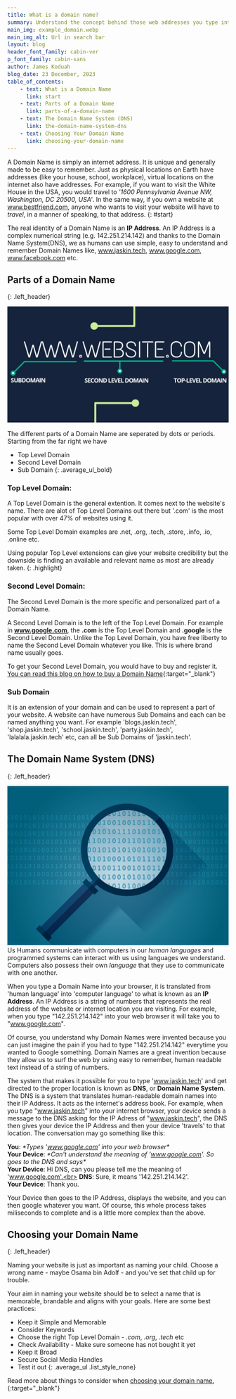 ```yaml
---
title: What is a domain name?
summary: Understand the concept behind those web addresses you type into your internet browser and see how you can apply this knowledge when deciding on your own domain name.
main_img: example_domain.webp
main_img_alt: Url in search bar
layout: blog
header_font_family: cabin-ver
p_font_family: cabin-sans
author: James Koduah
blog_date: 23 December, 2023
table_of_contents:
    - text: What is a Domain Name
      link: start
    - text: Parts of a Domain Name
      link: parts-of-a-domain-name
    - text: The Domain Name System (DNS)
      link: the-domain-name-system-dns
    - text: Choosing Your Domain Name
      link: choosing-your-domain-name
---
```


A Domain Name is simply an internet address. It is unique and generally made to be easy to remember. Just as physical locations on Earth have addresses (like your house, school, workplace), virtual locations on the internet also have addresses. For example, if you want to visit the White House in the USA, you would travel to *'1600 Pennsylvania Avenue NW, Washington, DC 20500, USA'*.
In the same way, if you own a website at www.bestfriend.com, anyone who wants to visit your website will have to *travel*, in a manner of speaking, to that address.
{: #start}

The real identity of a Domain Name is an **IP Address**. An IP Address is a complex numerical string (e.g. 142.251.214.142) and thanks to the Domain Name System(DNS), we as humans can use simple, easy to understand and remember Domain Names like, www.jaskin.tech, www.google.com, www.facebook.com etc. 

## Parts of a Domain Name
{: .left_header}

![Parts of a domain name](/images/parts-of-domain-name.jpg)

The different parts of a Domain Name are seperated by dots or periods. Starting from the far right we have

* Top Level Domain
* Second Level Domain
* Sub Domain 
{: .average_ul_bold}

### Top Level Domain:

A Top Level Domain is the general extention. It comes next to the website's name. There are alot of Top Level Domains out there but '.com' is the most popular with over 47% of websites using it.

Some Top Level Domain examples are .net, .org, .tech, .store, .info, .io, .online etc.

Using popular Top Level extensions can give your website credibility but the downside is finding an available and relevant name as most are already taken.
{: .highlight}



### Second Level Domain:
The Second Level Domain is the more specific and personalized part of a Domain Name.

A Second Level Domain is to the left of the Top Level Domain. For example in **www.google.com**, the **.com** is the Top Level Domain and **.google** is the Second Level Domain. Unlike the Top Level Domain, you have free liberty to name the Second Level Domain whatever you like. This is where brand name usually goes.

To get your Second Level Domain, you would have to buy and register it. [You can read this blog on how to buy a Domain Name](/blogs/buying-a-domain-name){:target="_blank"}

### Sub Domain
It is an extension of your domain and can be used to represent a part of your website. A website can have numerous Sub Domains and each can be named anything you want. For example 'blogs.jaskin.tech', 'shop.jaskin.tech', 'school.jaskin.tech', 'party.jaskin.tech', 'lalalala.jaskin.tech' etc, can all be Sub Domains of 'jaskin.tech'.


## The Domain Name System (DNS)
{: .left_header}

![Magnifing glass over binary code](/images/OILI620.jpg)
Us Humans communicate with computers in our *human languages* and programmed systems can interact with us using languages we understand. Computers also possess their own *language* that they use to communicate with one another.

When you type a Domain Name into your browser, it is translated from 'human language' into 'computer language' to what is known as an **IP Address**.
An IP Address is a string of numbers that represents the real address of the website or internet location you are visiting. For example, when you type "142.251.214.142" into your web browser it will take you to "www.google.com".

Of course, you understand why Domain Names were invented because you can just imagine the pain if you had to type "142.251.214.142" everytime you wanted to Google something. Domain Names are a great invention because they allow us to surf the web by using easy to remember, human readable text instead of a string of numbers.

The system that makes it possible for you to type 'www.jaskin.tech' and get directed to the proper location is known as **DNS**, or **Domain Name System**. The DNS is a system that translates human-readable domain names into their IP Address. It acts as the internet's address book. For example, when you type "www.jaskin.tech" into your internet browser, your device sends a message to the DNS asking for the IP Adress of "www.jaskin.tech", the DNS then gives your device the IP Address and then your device 'travels' to that location. The conversation may go something like this:

**You**: *\*Types 'www.google.com' into your web browser\**<br>
**Your Device**: *\*Can't understand the meaning of 'www.google.com'. So goes to the DNS and says\**<br>
**Your Device**: Hi DNS, can you please tell me the meaning of 'www.google.com'.<br>
**DNS**: Sure, it means '142.251.214.142'.<br>
**Your Device**: Thank you.<br>

Your Device then goes to the IP Address, displays the website, and you can then google whatever you want. Of course, this whole process takes miliseconds to complete and is a little more complex than the above.



## Choosing your Domain Name
{: .left_header}

Naming your website is just as important as naming your child. Choose a wrong name - maybe Osama bin Adolf - and you've set that child up for trouble.

Your aim in naming your website should be to select a name that is memorable, brandable and aligns with your goals. Here are some best practices:

* Keep it Simple and Memorable
* Consider Keywords
* Choose the right Top Level Domain - *.com*, *.org*, *.tech* etc
* Check Availability - Make sure someone has not bought it yet
* Keep it Broad
* Secure Social Media Handles
* Test it out
{: .average_ul .list_style_none}

Read more about things to consider when [choosing your domain name.](/){:target="_blank"}